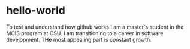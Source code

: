 # hello-world
To test and understand how github works
I am a master's student in the MCIS program at CSU. 
I am transitioning to a career in software development. THe most appealing part is constant growth.
